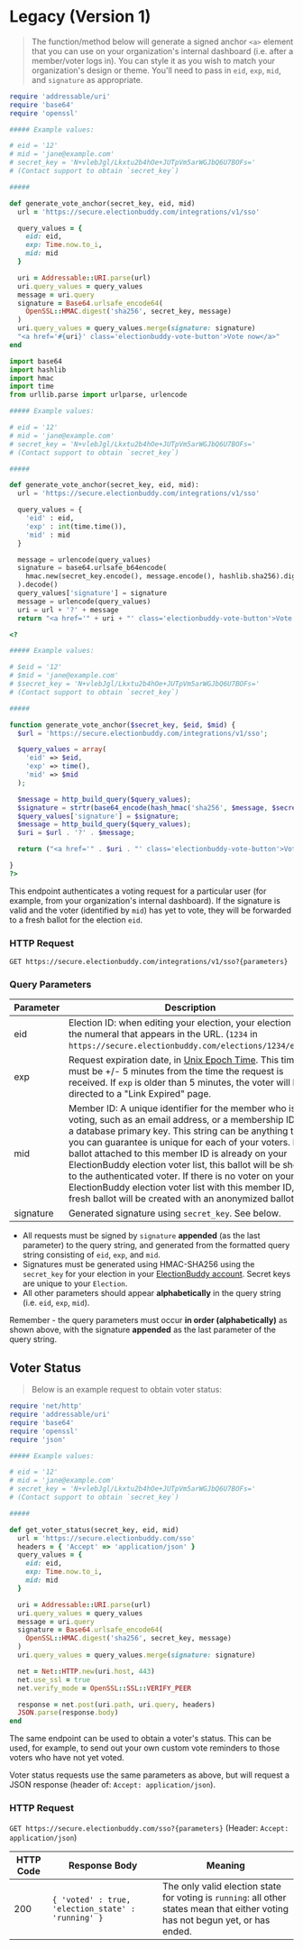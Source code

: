 # Legacy (Version 1)

> The function/method below will generate a signed anchor `<a>` element that you can use on your organization's internal dashboard (i.e. after a member/voter logs in). You can style it as you wish to match your organization's design or theme. You'll need to pass in `eid`, `exp`, `mid`, and `signature` as appropriate.

```ruby
require 'addressable/uri'
require 'base64'
require 'openssl'

##### Example values:

# eid = '12'
# mid = 'jane@example.com'
# secret_key = 'N+vlebJgl/Lkxtu2b4hOe+JUTpVm5arWGJbQ6U7BOFs='
# (Contact support to obtain `secret_key`)

#####

def generate_vote_anchor(secret_key, eid, mid)
  url = 'https://secure.electionbuddy.com/integrations/v1/sso'

  query_values = {
    eid: eid,
    exp: Time.now.to_i,
    mid: mid
  }

  uri = Addressable::URI.parse(url)
  uri.query_values = query_values
  message = uri.query
  signature = Base64.urlsafe_encode64(
    OpenSSL::HMAC.digest('sha256', secret_key, message)
  )
  uri.query_values = query_values.merge(signature: signature)
  "<a href='#{uri}' class='electionbuddy-vote-button'>Vote now</a>"
end
```

```python
import base64
import hashlib
import hmac
import time
from urllib.parse import urlparse, urlencode

##### Example values:

# eid = '12'
# mid = 'jane@example.com'
# secret_key = 'N+vlebJgl/Lkxtu2b4hOe+JUTpVm5arWGJbQ6U7BOFs='
# (Contact support to obtain `secret_key`)

#####

def generate_vote_anchor(secret_key, eid, mid):
  url = 'https://secure.electionbuddy.com/integrations/v1/sso'

  query_values = {
    'eid' : eid,
    'exp' : int(time.time()),
    'mid' : mid
  }

  message = urlencode(query_values)
  signature = base64.urlsafe_b64encode(
    hmac.new(secret_key.encode(), message.encode(), hashlib.sha256).digest()
  ).decode()
  query_values['signature'] = signature
  message = urlencode(query_values)
  uri = url + '?' + message
  return "<a href='" + uri + "' class='electionbuddy-vote-button'>Vote now</a>"
```

```php
<?

##### Example values:

# $eid = '12'
# $mid = 'jane@example.com'
# $secret_key = 'N+vlebJgl/Lkxtu2b4hOe+JUTpVm5arWGJbQ6U7BOFs='
# (Contact support to obtain `secret_key`)

#####

function generate_vote_anchor($secret_key, $eid, $mid) {
  $url = 'https://secure.electionbuddy.com/integrations/v1/sso';

  $query_values = array(
    'eid' => $eid,
    'exp' => time(),
    'mid' => $mid
  );

  $message = http_build_query($query_values);
  $signature = strtr(base64_encode(hash_hmac('sha256', $message, $secret_key, true)), '+/', '-_');
  $query_values['signature'] = $signature;
  $message = http_build_query($query_values);
  $uri = $url . '?' . $message;

  return ("<a href='" . $uri . "' class='electionbuddy-vote-button'>Vote now</a>");

}
?>
```

This endpoint authenticates a voting request for a particular user (for example, from your organization's internal dashboard). If the signature is valid and the voter (identified by `mid`) has yet to vote, they will be forwarded to a fresh ballot for the election `eid`.

### HTTP Request

`GET https://secure.electionbuddy.com/integrations/v1/sso?{parameters}`

### Query Parameters

Parameter | Description
--------- | -----------
eid | Election ID: when editing your election, your election ID is the numeral that appears in the URL. (`1234` in `https://secure.electionbuddy.com/elections/1234/edit`)
exp | Request expiration date, in [Unix Epoch Time](https://www.epochconverter.com/). This time must be +/- 5 minutes from the time the request is received. If `exp` is older than 5 minutes, the voter will be directed to a "Link Expired" page.
mid | Member ID: A unique identifier for the member who is voting, such as an email address, or a membership ID, or a database primary key. This string can be anything that you can guarantee is unique for each of your voters. If a ballot attached to this member ID is already on your ElectionBuddy election voter list, this ballot will be shown to the authenticated voter. If there is no voter on your ElectionBuddy election voter list with this member ID, a fresh ballot will be created with an anonymized ballot ID.
signature | Generated signature using `secret_key`. See below.

* All requests must be signed by `signature` **appended** (as the last parameter) to the query string, and generated from the formatted query string consisting of `eid`, `exp`, and `mid`.
* Signatures must be generated using HMAC-SHA256 using the `secret_key` for your election in your [ElectionBuddy account](https://secure.electionbuddy.com/accounts/secret). Secret keys are unique to your `Election`.
* All other parameters should appear **alphabetically** in the query string (i.e. `eid`, `exp`, `mid`).

<aside class="notice">
Remember - the query parameters must occur <strong>in order (alphabetically)</strong> as shown above, with the signature <strong>appended</strong> as the last parameter of the query string.
</aside>

## Voter Status

> Below is an example request to obtain voter status:

```ruby
require 'net/http'
require 'addressable/uri'
require 'base64'
require 'openssl'
require 'json'

##### Example values:

# eid = '12'
# mid = 'jane@example.com'
# secret_key = 'N+vlebJgl/Lkxtu2b4hOe+JUTpVm5arWGJbQ6U7BOFs='
# (Contact support to obtain `secret_key`)

#####

def get_voter_status(secret_key, eid, mid)
  url = 'https://secure.electionbuddy.com/sso'
  headers = { 'Accept' => 'application/json' }
  query_values = {
    eid: eid,
    exp: Time.now.to_i,
    mid: mid
  }

  uri = Addressable::URI.parse(url)
  uri.query_values = query_values
  message = uri.query
  signature = Base64.urlsafe_encode64(
    OpenSSL::HMAC.digest('sha256', secret_key, message)
  )
  uri.query_values = query_values.merge(signature: signature)

  net = Net::HTTP.new(uri.host, 443)
  net.use_ssl = true
  net.verify_mode = OpenSSL::SSL::VERIFY_PEER

  response = net.post(uri.path, uri.query, headers)
  JSON.parse(response.body)
end
```

The same endpoint can be used to obtain a voter's status. This can be used, for example, to send out your own custom vote reminders to those voters who have not yet voted.

Voter status requests use the same parameters as above, but will request a JSON response (header of: `Accept: application/json`).

### HTTP Request

`GET https://secure.electionbuddy.com/sso?{parameters}` (Header: `Accept: application/json`)

HTTP Code | Response Body | Meaning
---------- | ------- | ---------
200 | `{ 'voted' : true, 'election_state' : 'running' }` | The only valid election state for voting is `running`: all other states mean that either voting has not begun yet, or has ended.